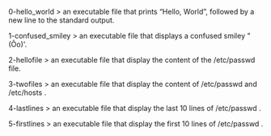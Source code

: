 0-hello_world > an executable file that prints “Hello, World”, followed by a new line to the standard output.

1-confused_smiley > an executable file that displays a confused smiley "(Ôo)'.

2-hellofile > an executable file that display the content of the /etc/passwd file.

3-twofiles > an executable file that display the content of /etc/passwd and /etc/hosts .

4-lastlines > an executable file that display the last 10 lines of /etc/passwd .

5-firstlines > an executable file that display the first 10 lines of /etc/passwd .
